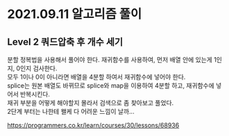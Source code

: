 # 2021.09.11 알고리즘 풀이

## Level 2 쿼드압축 후 개수 세기

분할 정복법을 사용해서 풀어야 한다. 재귀함수를 사용하여, 먼저 배열 안에 있는게 1인지, 0인지 검사한다.\
모두 1이나 0이 아니라면 배열을 4분할 하여서 재귀함수에 넣어야 한다.\
splice는 원본 배열도 바뀌므로 splice와 map을 이용하여 4분할 하고, 재귀함수에 넣어서 반복시킨다.\
재귀 부분을 어떻게 해야할지 몰라서 검색으로 좀 찾아보고 풀었다.\
2단계 부터는 나한테 왤케 다 어려운 느낌이 날까...

https://programmers.co.kr/learn/courses/30/lessons/68936

